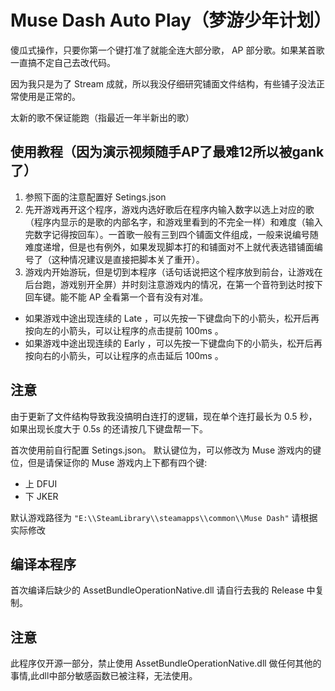 # Muse Dash Auto Play（梦游少年计划）
傻瓜式操作，只要你第一个键打准了就能全连大部分歌， AP 部分歌。如果某首歌一直搞不定自己去改代码。

因为我只是为了 Stream 成就，所以我没仔细研究铺面文件结构，有些铺子没法正常使用是正常的。

太新的歌不保证能跑（指最近一年半新出的歌）

## 使用教程（因为演示视频随手AP了最难12所以被gank了）

1. 参照下面的注意配置好 Setings.json 
2. 先开游戏再开这个程序，游戏内选好歌后在程序内输入数字以选上对应的歌（程序内显示的是歌的内部名字，和游戏里看到的不完全一样）和难度（输入完数字记得按回车）。一首歌一般有三到四个铺面文件组成，一般来说编号随难度递增，但是也有例外，如果发现脚本打的和铺面对不上就代表选错铺面编号了（这种情况建议是直接把脚本关了重开）。
3. 游戏内开始游玩，但是切到本程序（话句话说把这个程序放到前台，让游戏在后台跑，游戏别开全屏）并时刻注意游戏内的情况，在第一个音符到达时按下回车键。能不能 AP 全看第一个音有没有对准。

- 如果游戏中途出现连续的 Late ，可以先按一下键盘向下的小箭头，松开后再按向左的小箭头，可以让程序的点击提前 100ms 。
- 如果游戏中途出现连续的 Early ，可以先按一下键盘向下的小箭头，松开后再按向右的小箭头，可以让程序的点击延后 100ms 。
## 注意
由于更新了文件结构导致我没搞明白连打的逻辑，现在单个连打最长为 0.5 秒，如果出现长度大于 0.5s 的还请按几下键盘帮一下。

首次使用前自行配置 Setings.json。
默认键位为，可以修改为 Muse 游戏内的键位，但是请保证你的 Muse 游戏内上下都有四个键:
- 上 DFUI
- 下 JKER

默认游戏路径为 `"E:\\SteamLibrary\\steamapps\\common\\Muse Dash"` 请根据实际修改

## 编译本程序
首次编译后缺少的 AssetBundleOperationNative.dll 请自行去我的 Release 中复制。
## 注意
此程序仅开源一部分，禁止使用 AssetBundleOperationNative.dll 做任何其他的事情,此dll中部分敏感函数已被注释，无法使用。
